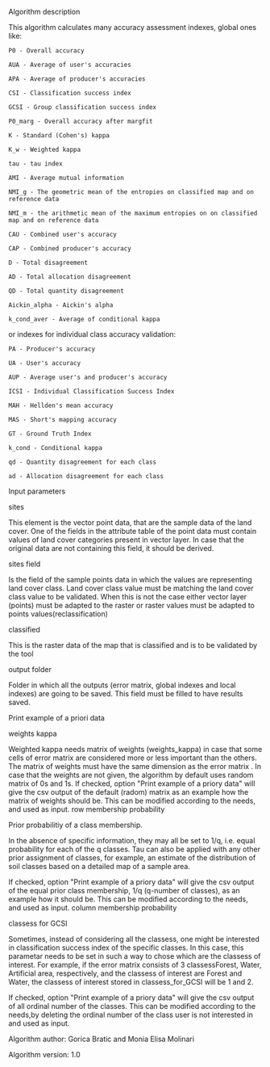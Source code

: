 Algorithm description

This algorithm calculates many accuracy assessment indexes, global ones like:


    P0 - Overall accuracy

    AUA - Average of user's accuracies 

    APA - Average of producer's accuracies 

    CSI - Classification success index 

    GCSI - Group classification success index 

    P0_marg - Overall accuracy after margfit 

    K - Standard (Cohen's) kappa 

    K_w - Weighted kappa 

    tau - tau index 

    AMI - Average mutual information 

    NMI_g - The geometric mean of the entropies on classified map and on reference data 

    NMI_m - the arithmetic mean of the maximum entropies on on classified map and on reference data 

    CAU - Combined user's accuracy 

    CAP - Combined producer's accuracy 

    D - Total disagreement 

    AD - Total allocation disagreement 

    QD - Total quantity disagreement 

    Aickin_alpha - Aickin's alpha 

    k_cond_aver - Average of conditional kappa



or indexes for individual class accuracy validation:



    PA - Producer's accuracy 

    UA - User's accuracy 

    AUP - Average user's and producer's accuracy 

    ICSI - Individual Classification Success Index 

    MAH - Hellden's mean accuracy 

    MAS - Short's mapping accuracy 

    GT - Ground Truth Index 

    k_cond - Conditional kappa 

    qd - Quantity disagreement for each class 

    ad - Allocation disagreement for each class

Input parameters

sites

This element is the vector point data, that are the sample data of the land cover. One of the fields in the attribute table of the point data must contain values of land cover categories present in vector layer. In case that the original data are not containing this field, it should be derived.

sites field

Is the field of the sample points data in which the values are representing land cover class. Land cover class value must be matching the land cover class value to be validated. When this is not the case either vector layer (points) must be adapted to the raster or raster values must be adapted to points values(reclassification)

classified

This is the raster data of the map that is classified and is to be validated by the tool

output folder

Folder in which all the outputs (error matrix, global indexes and local indexes) are going to be saved. This field must be filled to have results saved.

Print example of a priori data


weights kappa


Weighted kappa needs matrix of weights (weights_kappa) in case that some cells of error matrix are considered more or less important than the others. The matrix of weights must have the same dimension as the error matrix .
In case that the weights are not given, the algorithm by default uses random matrix of 0s and 1s.
If checked, option "Print example of a priory data" will give the csv output of the default (radom) matrix as an example how the matrix of weights should be. This can be modified according to the needs, and used as input.
row membership probability

Prior probabilitiy of a class membership. 

In the absence of specific information, they may all be set to 1/q, i.e. equal probability for each of the q classes. Tau can also be applied with any other prior assignment of classes, for example, an estimate of the distribution of soil classes based on a detailed map of a sample area.

If checked, option "Print example of a priory data" will give the csv output of the equal prior class membership, 1/q (q-number of classes), as an example how it should be. This can be modified according to the needs, and used as input.
column membership probability

classess for GCSI

Sometimes, instead of considering all the classess, one might be interested in classification success index of the specific classes. In this case, this parametar needs to be set in such a way to chose which are the classess of interest. For example, if the error matrix consists of 3 classessForest, Water, Artificial area, respectively, and the classess of interest are Forest and Water, the classess of interest stored in classess_for_GCSI will be 1 and 2.

If checked, option "Print example of a priory data" will give the csv output of all ordinal number of the classes. This can be modified according to the needs,by deleting the ordinal number of the class user is not interested in and used as input.


Algorithm author: Gorica Bratic and Monia Elisa Molinari

Algorithm version: 1.0
